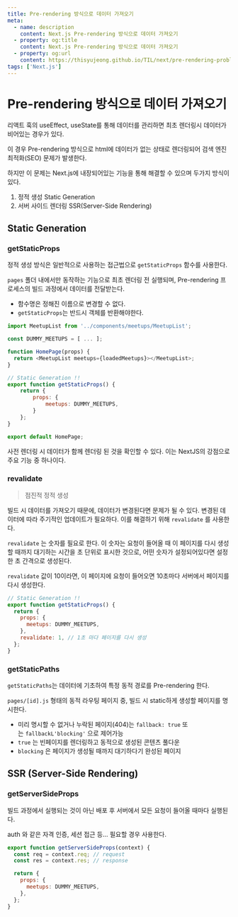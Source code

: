 ```yaml
---
title: Pre-rendering 방식으로 데이터 가져오기
meta:
  - name: description
    content: Next.js Pre-rendering 방식으로 데이터 가져오기
  - property: og:title
    content: Next.js Pre-rendering 방식으로 데이터 가져오기
  - property: og:url
    content: https://thisyujeong.github.io/TIL/next/pre-rendering-problem-solved.html
tags: ['Next.js']
---
```


# Pre-rendering 방식으로 데이터 가져오기

리액트 훅의 useEffect, useState를 통해 데이터를 관리하면 최초 렌더링시 데이터가 비어있는 경우가 있다.

이 경우 Pre-rendering 방식으로 html에 데이터가 없는 상태로 렌더링되어 검색 엔진 최적화(SEO) 문제가 발생한다.

하지만 이 문제는 Next.js에 내장되어있는 기능을 통해 해결할 수 있으며 두가지 방식이 있다.

1. 정적 생성 Static Generation
2. 서버 사이드 렌더링 SSR(Server-Side Rendering)

## Static Generation

### getStaticProps

정적 생성 방식은 일반적으로 사용하는 접근법으로 `getStaticProps` 함수를 사용한다.

`pages` 폴더 내에서만 동작하는 기능으로 최초 렌더링 전 실행되며, Pre-rendering 프로세스의 빌드 과정에서 데이터를 전달받는다.

- 함수명은 정해진 이름으로 변경할 수 없다.
- `getStaticProps`는 반드시 객체를 반환해야한다.

```js
import MeetupList from '../components/meetups/MeetupList';

const DUMMY_MEETUPS = [ ... ];

function HomePage(props) {
  return <MeetupList meetups={loadedMeetups}></MeetupList>;
}

// Static Generation !!
export function getStaticProps() {
	return {
		props: {
			meetups: DUMMY_MEETUPS,
		}
	};
}

export default HomePage;
```

사전 렌더링 시 데이터가 함께 렌더링 된 것을 확인할 수 있다. 이는 NextJS의 강점으로 주요 기능 중 하나이다.

### revalidate

> 점진적 정적 생성

빌드 시 데이터를 가져오기 때문에, 데이터가 변경된다면 문제가 될 수 있다. 변경된 데이터에 따라 주기적인 업데이트가 필요하다. 이를 해결하기 위해 `revalidate` 를 사용한다.

`revalidate` 는 숫자를 필요로 한다. 이 숫자는 요청이 들어올 때 이 페이지를 다시 생성할 때까지 대기하는 시간을 초 단위로 표시한 것으로, 어떤 숫자가 설정되어있다면 설정한 초 간격으로 생성된다.

`revalidate` 값이 10이라면, 이 페이지에 요청이 들어오면 10초마다 서버에서 페이지를 다시 생성한다.

```js
// Static Generation !!
export function getStaticProps() {
  return {
    props: {
      meetups: DUMMY_MEETUPS,
    },
    revalidate: 1, // 1초 마다 페이지를 다시 생성
  };
}
```

### getStaticPaths

`getStaticPaths`는 데이터에 기초하여 특정 동적 경로를 Pre-rendering 한다.

`pages/[id].js` 형태의 동적 라우팅 페이지 중, 빌드 시 static하게 생성할 페이지를 명시한다.

- 미리 명시할 수 없거나 누락된 페이지(404)는 `fallback: true` 또는 `fallbackL'blocking'` 으로 제어가능
- `true` 는 빈페이지를 렌더링하고 동적으로 생성된 콘텐츠 풀다운
- `blocking` 은 페이지가 생성될 때까지 대기하다기 완성된 페이지

## SSR (Server-Side Rendering)

### getServerSideProps

빌드 과정에서 실행되는 것이 아닌 배포 후 서버에서 모든 요청이 들어올 때마다 실행된다.

auth 와 같은 자격 인증, 세션 접근 등... 필요할 경우 사용한다.

```js
export function getServerSideProps(context) {
  const req = context.req; // request
  const res = context.res; // response

  return {
    props: {
      meetups: DUMMY_MEETUPS,
    },
  };
}
```
